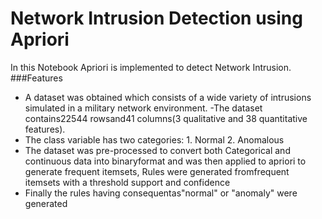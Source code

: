# Network Intrusion Detection using Apriori
In this Notebook Apriori is implemented to detect Network Intrusion.
###Features
- A dataset was obtained which consists of a wide variety of intrusions simulated in a military network environment. 
-The dataset contains22544 rowsand41 columns(3 qualitative and 38 quantitative features).
- The class variable has two categories:  1.
Normal 2. Anomalous
- The dataset was pre-processed to convert both Categorical and continuous data into binaryformat and was then applied to apriori to generate frequent itemsets, Rules were generated fromfrequent itemsets with a threshold support and confidence
- Finally the rules having consequentas"normal" or "anomaly" were generated
